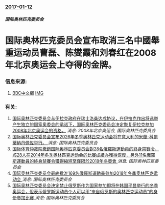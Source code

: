 ### [2017-01-12](/news/2017/01/12/index.md)

##### 国际奥林匹克委员会
# 国际奥林匹克委员会宣布取消三名中國舉重运动员曹磊、陈燮霞和刘春红在2008年北京奥运会上夺得的金牌。 




### 信息来源:

1. [BBC中文網](http://www.bbc.com/zhongwen/simp/chinese-news-38606215) [IMG](https://ichef.bbci.co.uk/news/1024/branded_zhongwen/15ADA/production/_93549788_hi037237294.jpg)

### 有关:

1. [国际奥林匹克委员会与伊拉克政府在瑞士洛桑达成协议，在伊拉克作出将选举产生独立的国家奥委会的承诺下，国际奥林匹克委员会决定恢复伊拉克参加2008年北京奥运会的资格。](/zh/news/2008/07/29/国际奥林匹克委员会与伊拉克政府在瑞士洛桑达成协议-在伊拉克作出将选举产生独立的国家奥委会的承诺下-国际奥林匹克委员会决定.md) _消息: 2008年北京奥运会, 国际奥林匹克委员会_
2. [国际奥林匹克委员会宣布2026年冬季奥林匹克运动会将在意大利的米蘭-科爾蒂納丹佩佐举行。 ](/zh/news/2019/06/24/国际奥林匹克委员会宣布2026年冬季奥林匹克运动会将在意大利的米蘭-科爾蒂納丹佩佐举行.md) _消息: 国际奥林匹克委员会_
3. [国际体育仲裁院撤銷国际奥林匹克委员会對28名俄羅斯運動員的終身禁賽令，該28人在2014年冬季奥林匹克运动会的比賽成績亦獲得恢復，另外11名俄羅斯運動員的終身禁賽令獲得縮短至僅限於2018年冬奧會 ](/zh/news/2018/02/1/国际体育仲裁院撤銷国际奥林匹克委员会對28名俄羅斯運動員的終身禁賽令-該28人在2014年冬季奥林匹克运动会的比賽成績亦.md) _消息: 国际奥林匹克委员会_
4. [国际奥林匹克委员会最終批准169名俄羅斯運動員參加2018年冬季奥林匹克运动会 ](/zh/news/2018/01/28/国际奥林匹克委员会最終批准169名俄羅斯運動員參加2018年冬季奥林匹克运动会.md) _消息: 国际奥林匹克委员会_
5. [国际奥林匹克委员会決定禁止俄罗斯作为国家参加即将在韩国平昌举行的冬季奥运会，但表示俄罗斯运动员个人可以用“来自俄罗斯的奥林匹克运动员”的身份参加比赛 ](/zh/news/2017/12/5/国际奥林匹克委员会決定禁止俄罗斯作为国家参加即将在韩国平昌举行的冬季奥运会-但表示俄罗斯运动员个人可以用-来自俄罗斯的奥.md) _消息: 国际奥林匹克委员会_
